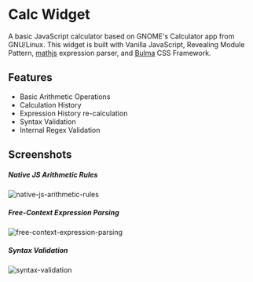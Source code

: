 # Calc Widget

A basic JavaScript calculator based on GNOME's Calculator app from GNU/Linux. This widget is built with Vanilla JavaScript, Revealing Module Pattern, [mathjs](http://mathjs.org) expression parser, and [Bulma](https://bulma.io/) CSS Framework.

## Features

- Basic Arithmetic Operations
- Calculation History 
- Expression History re-calculation
- Syntax Validation
- Internal Regex Validation

## Screenshots

##### Native JS Arithmetic Rules

![native-js-arithmetic-rules](https://raw.githubusercontent.com/antigens/calcwidget/master/img/img2.png)

##### Free-Context Expression Parsing

![free-context-expression-parsing](https://raw.githubusercontent.com/antigens/calcwidget/master/img/img1.png)

##### Syntax Validation

![syntax-validation](https://raw.githubusercontent.com/antigens/calcwidget/master/img/img3.png)